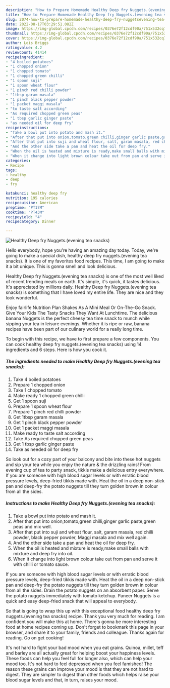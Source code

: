 ```yaml
---
description: "How to Prepare Homemade Healthy Deep fry Nuggets.(evening tea snacks)"
title: "How to Prepare Homemade Healthy Deep fry Nuggets.(evening tea snacks)"
slug: 2074-how-to-prepare-homemade-healthy-deep-fry-nuggetsevening-tea-snacks
date: 2022-08-17T03:29:51.082Z
image: https://img-global.cpcdn.com/recipes/0376e72f12cdf90a/751x532cq70/healthy-deep-fry-nuggetsevening-tea-snacks-recipe-main-photo.jpg
thumbnail: https://img-global.cpcdn.com/recipes/0376e72f12cdf90a/751x532cq70/healthy-deep-fry-nuggetsevening-tea-snacks-recipe-main-photo.jpg
cover: https://img-global.cpcdn.com/recipes/0376e72f12cdf90a/751x532cq70/healthy-deep-fry-nuggetsevening-tea-snacks-recipe-main-photo.jpg
author: Lois Briggs
ratingvalue: 4.2
reviewcount: 41414
recipeingredient:
- "4 boiled potatoes"
- "1 chopped onion"
- "1 chopped tomato"
- "1 chopped green chilli"
- "1 spoon suji"
- "1 spoon wheat flour"
- "1 pinch red chilli powder"
- "1tbsp garam masala"
- "1 pinch black pepper powder"
- "1 packet maggi masala"
- "to taste salt according"
- "As required chopped green peas"
- "1 tbsp garlic ginger paste"
- "as needed oil for deep fry"
recipeinstructions:
- "Take a bowl put into potato and mash it."
- "After that put into onion,tomato,green chilli,ginger garlic paste,green peas and mix well."
- "After that put into suji and wheat flour, salt, garam masala, red chilli powder, black pepper powder, Maggi masala and mix well again."
- "And the other side take a pan and heat the oil for deep fry."
- "When the oil is heated and mixture is ready,make small balls with mixture and deep fry into oil."
- "When it change into light brown colour take out from pan and serve it with chilli or tomato sauce."
categories:
- Recipe
tags:
- healthy
- deep
- fry

katakunci: healthy deep fry 
nutrition: 195 calories
recipecuisine: American
preptime: "PT17M"
cooktime: "PT43M"
recipeyield: "4"
recipecategory: Dinner

---
```



![Healthy Deep fry Nuggets.(evening tea snacks)](https://img-global.cpcdn.com/recipes/0376e72f12cdf90a/751x532cq70/healthy-deep-fry-nuggetsevening-tea-snacks-recipe-main-photo.jpg)

Hello everybody, hope you're having an amazing day today. Today, we're going to make a special dish, healthy deep fry nuggets.(evening tea snacks). It is one of my favorites food recipes. This time, I am going to make it a bit unique. This is gonna smell and look delicious.

Healthy Deep fry Nuggets.(evening tea snacks) is one of the most well liked of recent trending meals on earth. It's simple, it's quick, it tastes delicious. It's appreciated by millions daily. Healthy Deep fry Nuggets.(evening tea snacks) is something that I have loved my entire life. They are nice and they look wonderful.

Enjoy fairlife Nutrition Plan Shakes As A Mini Meal Or On-The-Go Snack. Give Your Kids The Tasty Snacks They Want At Lunchtime. The delicious banana Nuggets is the perfect cheesy tea time snack to munch while sipping your tea in leisure evenings. Whether it is ripe or raw, banana recipes have been part of our culinary world for a really long time.


To begin with this recipe, we have to first prepare a few components. You can cook healthy deep fry nuggets.(evening tea snacks) using 14 ingredients and 6 steps. Here is how you cook it.

<!--inarticleads1-->

##### The ingredients needed to make Healthy Deep fry Nuggets.(evening tea snacks):

1. Take 4 boiled potatoes
1. Prepare 1 chopped onion
1. Take 1 chopped tomato
1. Make ready 1 chopped green chilli
1. Get 1 spoon suji
1. Prepare 1 spoon wheat flour
1. Prepare 1 pinch red chilli powder
1. Get 1tbsp garam masala
1. Get 1 pinch black pepper powder
1. Get 1 packet maggi masala
1. Make ready to taste salt according
1. Take As required chopped green peas
1. Get 1 tbsp garlic ginger paste
1. Take as needed oil for deep fry


So look out for a cozy part of your balcony and bite into these hot nuggets and sip your tea while you enjoy the nature &amp; the drizzling rains! From evening cup of tea to party snack, tikkis make a delicious entry everywhere. If you are someone with high blood sugar levels or with erratic blood pressure levels, deep-fried tikkis made with. Heat the oil in a deep non-stick pan and deep-fry the potato nuggets till they turn golden brown in colour from all the sides. 

<!--inarticleads2-->

##### Instructions to make Healthy Deep fry Nuggets.(evening tea snacks):

1. Take a bowl put into potato and mash it.
1. After that put into onion,tomato,green chilli,ginger garlic paste,green peas and mix well.
1. After that put into suji and wheat flour, salt, garam masala, red chilli powder, black pepper powder, Maggi masala and mix well again.
1. And the other side take a pan and heat the oil for deep fry.
1. When the oil is heated and mixture is ready,make small balls with mixture and deep fry into oil.
1. When it change into light brown colour take out from pan and serve it with chilli or tomato sauce.


If you are someone with high blood sugar levels or with erratic blood pressure levels, deep-fried tikkis made with. Heat the oil in a deep non-stick pan and deep-fry the potato nuggets till they turn golden brown in colour from all the sides. Drain the potato nuggets on an absorbent paper. Serve the potato nuggets immediately with tomato ketchup. Paneer Nuggets is a quick and easy deep-fried snack that will appeal to everybody. 

So that is going to wrap this up with this exceptional food healthy deep fry nuggets.(evening tea snacks) recipe. Thank you very much for reading. I am confident you will make this at home. There's gonna be more interesting food at home recipes coming up. Don't forget to bookmark this page in your browser, and share it to your family, friends and colleague. Thanks again for reading. Go on get cooking!

It's not hard to fight your bad mood when you eat grains. Quinoa, millet, teff and barley are all actually great for helping boost your happiness levels. These foods can help you feel full for longer also, which can help your mood too. It's not hard to feel depressed when you feel famished! The reason these grains can improve your mood is that they are not hard to digest. They are simpler to digest than other foods which helps raise your blood sugar levels and that, in turn, raises your mood.
